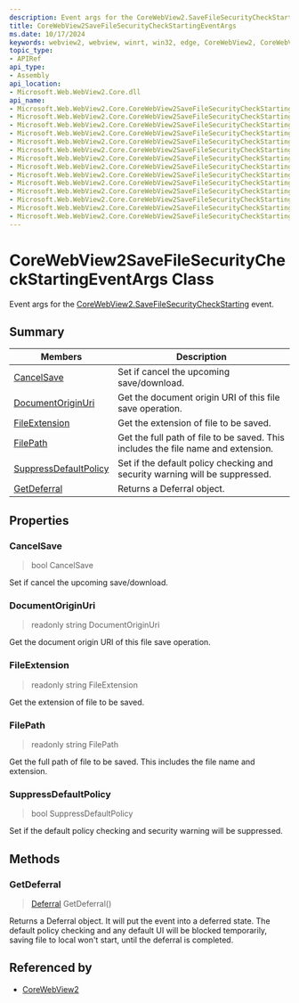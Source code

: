 ```yaml
---
description: Event args for the CoreWebView2.SaveFileSecurityCheckStarting event.
title: CoreWebView2SaveFileSecurityCheckStartingEventArgs
ms.date: 10/17/2024
keywords: webview2, webview, winrt, win32, edge, CoreWebView2, CoreWebView2Controller, browser control, edge html, CoreWebView2SaveFileSecurityCheckStartingEventArgs
topic_type:
- APIRef
api_type:
- Assembly
api_location:
- Microsoft.Web.WebView2.Core.dll
api_name:
- Microsoft.Web.WebView2.Core.CoreWebView2SaveFileSecurityCheckStartingEventArgs
- Microsoft.Web.WebView2.Core.CoreWebView2SaveFileSecurityCheckStartingEventArgs.CancelSave
- Microsoft.Web.WebView2.Core.CoreWebView2SaveFileSecurityCheckStartingEventArgs.DocumentOriginUri
- Microsoft.Web.WebView2.Core.CoreWebView2SaveFileSecurityCheckStartingEventArgs.FileExtension
- Microsoft.Web.WebView2.Core.CoreWebView2SaveFileSecurityCheckStartingEventArgs.FilePath
- Microsoft.Web.WebView2.Core.CoreWebView2SaveFileSecurityCheckStartingEventArgs.SuppressDefaultPolicy
- Microsoft.Web.WebView2.Core.CoreWebView2SaveFileSecurityCheckStartingEventArgs.GetDeferral
- Microsoft.Web.WebView2.Core.CoreWebView2SaveFileSecurityCheckStartingEventArgs.get_CancelSave
- Microsoft.Web.WebView2.Core.CoreWebView2SaveFileSecurityCheckStartingEventArgs.get_DocumentOriginUri
- Microsoft.Web.WebView2.Core.CoreWebView2SaveFileSecurityCheckStartingEventArgs.get_FileExtension
- Microsoft.Web.WebView2.Core.CoreWebView2SaveFileSecurityCheckStartingEventArgs.get_FilePath
- Microsoft.Web.WebView2.Core.CoreWebView2SaveFileSecurityCheckStartingEventArgs.get_SuppressDefaultPolicy
- Microsoft.Web.WebView2.Core.CoreWebView2SaveFileSecurityCheckStartingEventArgs.put_CancelSave
- Microsoft.Web.WebView2.Core.CoreWebView2SaveFileSecurityCheckStartingEventArgs.put_SuppressDefaultPolicy
---
```


# CoreWebView2SaveFileSecurityCheckStartingEventArgs Class



Event args for the [CoreWebView2.SaveFileSecurityCheckStarting](corewebview2.md#savefilesecuritycheckstarting) event.

## Summary

Members|Description
--|--
[CancelSave](#cancelsave) | Set if cancel the upcoming save/download.
[DocumentOriginUri](#documentoriginuri) | Get the document origin URI of this file save operation.
[FileExtension](#fileextension) | Get the extension of file to be saved.
[FilePath](#filepath) | Get the full path of file to be saved. This includes the file name and extension.
[SuppressDefaultPolicy](#suppressdefaultpolicy) | Set if the default policy checking and security warning will be suppressed.
[GetDeferral](#getdeferral) | Returns a Deferral object.

## Properties

### CancelSave

>  bool CancelSave

Set if cancel the upcoming save/download.

### DocumentOriginUri

> readonly  string DocumentOriginUri

Get the document origin URI of this file save operation.

### FileExtension

> readonly  string FileExtension

Get the extension of file to be saved.

### FilePath

> readonly  string FilePath

Get the full path of file to be saved. This includes the file name and extension.

### SuppressDefaultPolicy

>  bool SuppressDefaultPolicy

Set if the default policy checking and security warning will be suppressed.



## Methods

### GetDeferral

> [Deferral](/uwp/api/Windows.Foundation.Deferral) GetDeferral()

Returns a Deferral object.
It will put the event into a deferred state. The default policy checking and any default UI will be blocked temporarily, saving file to local won't start, until the deferral is completed.







## Referenced by

- [CoreWebView2](corewebview2.md)
